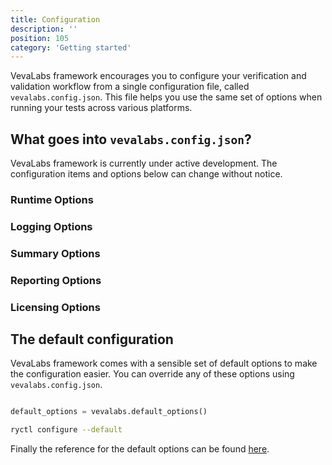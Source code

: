 ```yaml
---
title: Configuration
description: ''
position: 105
category: 'Getting started'
---
```


VevaLabs framework encourages you to configure your verification and validation workflow from a single configuration file, called `vevalabs.config.json`. This file helps you use the same set of options when running your tests across various platforms.

## What goes into `vevalabs.config.json`?

<alert type="warning">
VevaLabs framework is currently under active development. The configuration items and options below can change without notice.
</alert>

### Runtime Options

### Logging Options

### Summary Options

### Reporting Options

### Licensing Options

## The default configuration

VevaLabs framework comes with a sensible set of default options to make the configuration easier. You can override any of these options using `vevalabs.config.json`. 

<code-group>
<code-block label="Python" active>

```python

default_options = vevalabs.default_options()
```

</code-block>
<code-block label="CLI">

```bash
ryctl configure --default
```

</code-block>
</code-group>

Finally the reference for the default options can be found [here](/reference/options).